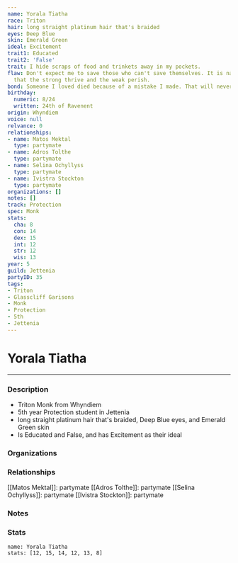 ```yaml
---
name: Yorala Tiatha
race: Triton
hair: long straight platinum hair that's braided
eyes: Deep Blue
skin: Emerald Green
ideal: Excitement
trait1: Educated
trait2: 'False'
trait: I hide scraps of food and trinkets away in my pockets.
flaw: Don't expect me to save those who can't save themselves. It is nature's way
  that the strong thrive and the weak perish.
bond: Someone I loved died because of a mistake I made. That will never happen again.
birthday:
  numeric: 8/24
  written: 24th of Ravenent
origin: Whyndiem
voice: null
relvance: 0
relationships:
- name: Matos Mektal
  type: partymate
- name: Adros Tolthe
  type: partymate
- name: Selina Ochyllyss
  type: partymate
- name: Ivistra Stockton
  type: partymate
organizations: []
notes: []
track: Protection
spec: Monk
stats:
  cha: 8
  con: 14
  dex: 15
  int: 12
  str: 12
  wis: 13
year: 5
guild: Jettenia
partyID: 35
tags:
- Triton
- Glasscliff Garisons
- Monk
- Protection
- 5th
- Jettenia
---
```

# Yorala Tiatha
---
### Description
- Triton Monk from Whyndiem
- 5th year Protection student in Jettenia
- long straight platinum hair that's braided, Deep Blue eyes, and Emerald Green skin
- Is Educated and False, and has Excitement as their ideal

### Organizations

### Relationships
[[Matos Mektal]]: partymate
[[Adros Tolthe]]: partymate
[[Selina Ochyllyss]]: partymate
[[Ivistra Stockton]]: partymate

### Notes

### Stats
```statblock
name: Yorala Tiatha
stats: [12, 15, 14, 12, 13, 8]
```